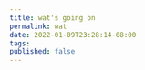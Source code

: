 ```yaml
---
title: wat's going on
permalink: wat
date: 2022-01-09T23:28:14-08:00
tags:
published: false
---
```


